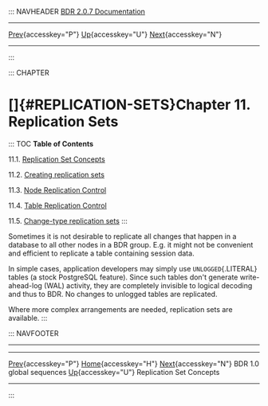 ::: NAVHEADER
  [BDR 2.0.7 Documentation](index.md)
  ------------------------------------------------------------------------------- ---------------------------------- -- ----------------------------------------------------------------------------------
  [Prev](global-sequences-bdr10.md "BDR 1.0 global sequences"){accesskey="P"}   [Up](manual.md){accesskey="U"}        [Next](replication-sets-concepts.md "Replication Set Concepts"){accesskey="N"}

------------------------------------------------------------------------
:::

::: CHAPTER
# []{#REPLICATION-SETS}Chapter 11. Replication Sets

::: TOC
**Table of Contents**

11.1. [Replication Set Concepts](replication-sets-concepts.md)

11.2. [Creating replication sets](replication-sets-creation.md)

11.3. [Node Replication Control](replication-sets-nodes.md)

11.4. [Table Replication Control](replication-sets-tables.md)

11.5. [Change-type replication sets](replication-sets-changetype.md)
:::

Sometimes it is not desirable to replicate all changes that happen in a
database to all other nodes in a BDR group. E.g. it might not be
convenient and efficient to replicate a table containing session data.

In simple cases, application developers may simply use
`UNLOGGED`{.LITERAL} tables (a stock PostgreSQL feature). Since such
tables don\'t generate write-ahead-log (WAL) activity, they are
completely invisible to logical decoding and thus to BDR. No changes to
unlogged tables are replicated.

Where more complex arrangements are needed, replication sets are
available.
:::

::: NAVFOOTER

------------------------------------------------------------------------

  ---------------------------------------------------- ----------------------------------- -------------------------------------------------------
  [Prev](global-sequences-bdr10.md){accesskey="P"}    [Home](index.md){accesskey="H"}    [Next](replication-sets-concepts.md){accesskey="N"}
  BDR 1.0 global sequences                              [Up](manual.md){accesskey="U"}                                  Replication Set Concepts
  ---------------------------------------------------- ----------------------------------- -------------------------------------------------------
:::
